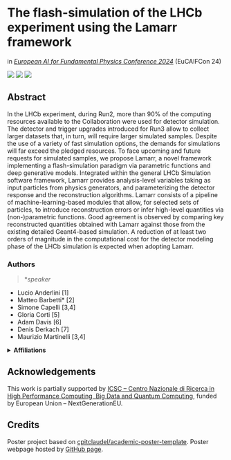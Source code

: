 # The flash-simulation of the LHCb experiment using the Lamarr framework

in [*European AI for Fundamental Physics Conference 2024*](https://www.aanmelder.nl/eucaifcon24) (EuCAIFCon 24)

[![](https://img.shields.io/badge/indico-event-black?style=flat&logoColor=white)](https://indico.nikhef.nl/event/4875)
[![](https://img.shields.io/badge/indico-contribution-1c54ac?style=flat&logoColor=white)](https://indico.nikhef.nl/event/4875/contributions/20381)
[![](https://img.shields.io/badge/HTML-poster-E34F26?style=flat&logo=HTML5&logoColor=white)](https://lamarrsim.github.io/poster-eucaifcon24-lamarr/poster.html)
<!--
[![](https://img.shields.io/badge/PDF-poster-EC1C24?style=flat&logo=Adobe%20Acrobat%20Reader&logoColor=white)](https://indico.nikhef.nl/event/4875/contributions/20381/attachments/xxx/yyy/lamarr_poster_eucaifcon2024.pdf)
[![](https://img.shields.io/badge/arXiv-2303.11428-B31B1B?style=flat&logoColor=white)](https://arxiv.org/abs/2303.11428)
[![](https://img.shields.io/badge/J%20Phys:%20Conf%20Ser-(1525)012097-236fb5?style=flat&logoColor=white)](https://dx.doi.org/10.1088/1742-6596/1525/1/012097)
[![](https://img.shields.io/badge/PoS-(CompTools2021)034-78a434?style=flat&logoColor=white)](https://pos.sissa.it/409/034)
-->

## Abstract

In the LHCb experiment, during Run2, more than 90% of the computing resources available to the Collaboration were used for detector simulation. The detector and trigger upgrades introduced for Run3 allow to collect larger datasets that, in turn, will require larger simulated samples. Despite the use of a variety of fast simulation options, the demands for simulations will far exceed the pledged resources.
To face upcoming and future requests for simulated samples, we propose Lamarr, a novel framework implementing a flash-simulation paradigm via parametric functions and deep generative models.
Integrated within the general LHCb Simulation software framework, Lamarr provides analysis-level variables taking as input particles from physics generators, and parameterizing the detector response and the reconstruction algorithms. Lamarr consists of a pipeline of machine-learning-based modules that allow, for selected sets of particles, to introduce reconstruction errors or infer high-level quantities via (non-)parametric functions.
Good agreement is observed by comparing key reconstructed quantities obtained with Lamarr against those from the existing detailed Geant4-based simulation. A reduction of at least two orders of magnitude in the computational cost for the detector modeling phase of the LHCb simulation is expected when adopting Lamarr.

### Authors

> *_speaker_

- Lucio Anderlini [1]
- Matteo Barbetti* [2]
- Simone Capelli [3,4]
- Gloria Corti [5]
- Adam Davis [6]
- Denis Derkach [7]
- Maurizio Martinelli [3,4]

<details>
  <summary><b>Affiliations</b></summary>
  <ol type="1">
    <li>Istituto Nazionale di Fisica Nucleare (INFN), Sezione di Firenze, Italy</li>
    <li>Istituto Nazionale di Fisica Nucleare (INFN), CNAF, Italy</li>
    <li>Istituto Nazionale di Fisica Nucleare (INFN), Sezione di Milano-Bicocca, Italy</li>
    <li>Department of Physics, University of Milano-Bicocca, Italy</li>
    <li>European Organization for Nuclear Research (CERN), Switzerland</li>
    <li>Department of Physics and Astronomy, University of Manchester, United Kingdom</li>
    <li>Faculty of Computer Science, HSE University, Russia</li>
  </ol>
</details>

## Acknowledgements

This work is partially supported by [ICSC – Centro Nazionale di Ricerca in High Performance Computing, Big Data and Quantum Computing](https://www.supercomputing-icsc.it/en), funded by European Union – NextGenerationEU.

## Credits

Poster project based on [cpitclaudel/academic-poster-template](https://github.com/cpitclaudel/academic-poster-template). Poster webpage hosted by [GitHub page](https://pages.github.com).
